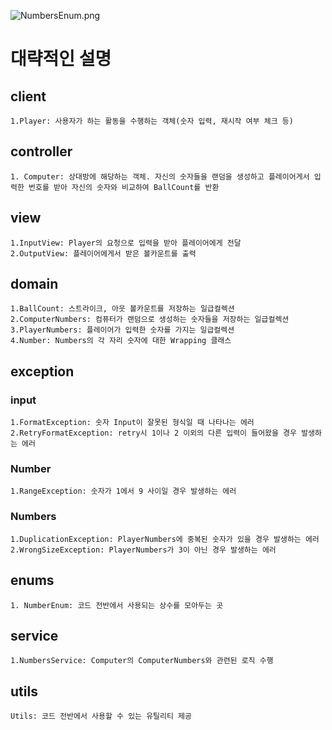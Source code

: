 
![NumbersEnum.png](https://i.imgur.com/7zaUCzD.png)


# 대략적인 설명

## client
    1.Player: 사용자가 하는 활동을 수행하는 객체(숫자 입력, 재시작 여부 체크 등)

## controller
    1. Computer: 상대방에 해당하는 객체. 자신의 숫자들을 랜덤을 생성하고 플레이어게서 입력한 번호를 받아 자신의 숫자와 비교하여 BallCount를 반환

## view
    1.InputView: Player의 요청으로 입력을 받아 플레이어에게 전달
    2.OutputView: 플레이어에게서 받은 볼카운트를 출력

## domain
    1.BallCount: 스트라이크, 아웃 볼카운트를 저장하는 일급컬렉션
    2.ComputerNumbers: 컴퓨터가 랜덤으로 생성하는 숫자들을 저장하는 일급컬렉션
    3.PlayerNumbers: 플레이어가 입력한 숫자를 가지는 일급컬렉션
    4.Number: Numbers의 각 자리 숫자에 대한 Wrapping 클래스

## exception
### input
    1.FormatException: 숫자 Input이 잘못된 형식일 때 나타나는 에러
    2.RetryFormatException: retry시 1이나 2 이외의 다른 입력이 들어왔을 경우 발생하는 에러

### Number
    1.RangeException: 숫자가 1에서 9 사이일 경우 발생하는 에러

### Numbers
    1.DuplicationException: PlayerNumbers에 중복된 숫자가 있을 경우 발생하는 에러
    2.WrongSizeException: PlayerNumbers가 3이 아닌 경우 발생하는 에러

## enums
    1. NumberEnum: 코드 전반에서 사용되는 상수를 모아두는 곳
## service
    1.NumbersService: Computer의 ComputerNumbers와 관련된 로직 수행

## utils
    Utils: 코드 전반에서 사용할 수 있는 유틸리티 제공




